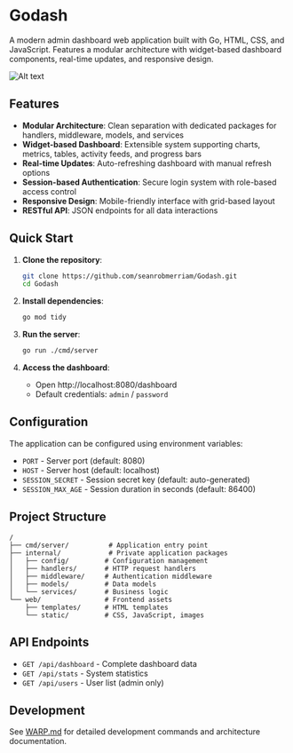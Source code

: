 # Godash

A modern admin dashboard web application built with Go, HTML, CSS, and JavaScript. Features a modular architecture with widget-based dashboard components, real-time updates, and responsive design.

![Alt text](/Godash/web/static/images/godash1.png)

## Features

- **Modular Architecture**: Clean separation with dedicated packages for handlers, middleware, models, and services
- **Widget-based Dashboard**: Extensible system supporting charts, metrics, tables, activity feeds, and progress bars
- **Real-time Updates**: Auto-refreshing dashboard with manual refresh options
- **Session-based Authentication**: Secure login system with role-based access control
- **Responsive Design**: Mobile-friendly interface with grid-based layout
- **RESTful API**: JSON endpoints for all data interactions

## Quick Start

1. **Clone the repository**:
   ```bash
   git clone https://github.com/seanrobmerriam/Godash.git
   cd Godash
   ```

2. **Install dependencies**:
   ```bash
   go mod tidy
   ```

3. **Run the server**:
   ```bash
   go run ./cmd/server
   ```

4. **Access the dashboard**:
   - Open http://localhost:8080/dashboard
   - Default credentials: `admin` / `password`

## Configuration

The application can be configured using environment variables:

- `PORT` - Server port (default: 8080)
- `HOST` - Server host (default: localhost)
- `SESSION_SECRET` - Session secret key (default: auto-generated)
- `SESSION_MAX_AGE` - Session duration in seconds (default: 86400)

## Project Structure

```
/
├── cmd/server/          # Application entry point
├── internal/            # Private application packages
│   ├── config/         # Configuration management
│   ├── handlers/       # HTTP request handlers
│   ├── middleware/     # Authentication middleware
│   ├── models/         # Data models
│   └── services/       # Business logic
└── web/                # Frontend assets
    ├── templates/      # HTML templates
    └── static/         # CSS, JavaScript, images
```

## API Endpoints

- `GET /api/dashboard` - Complete dashboard data
- `GET /api/stats` - System statistics
- `GET /api/users` - User list (admin only)

## Development

See [WARP.md](WARP.md) for detailed development commands and architecture documentation.
